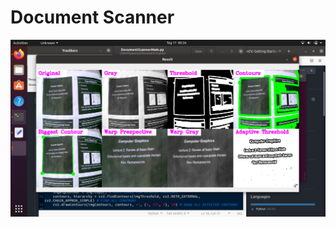 # Document Scanner


![Watch Video](https://github.com/yerson001/Document-Scanner/blob/main/img/Screenshot%20from%202021-06-17%2000-26-35.png)
